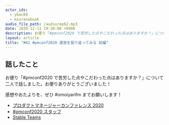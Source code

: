```yaml
---
actor_ids:
  - ykmc09
  - miuranobuak
audio_file_path: /audio/ep62.mp3
date: 2020-12-11 19:30:00 +0900
description: お便り「#pmconf2020 で苦労した点やこだわった点はありますか？」について二人で話しました。
layout: article
title: "#62 #pmconf2020 運営を振り返ってみる 前編"
---
```


## 話したこと

お便り「#pmconf2020 で苦労した点やこだわった点はありますか？」について二人で話しました。お便りありがとうございました！

感想やおたよりを、ぜひ #omoiyarifm までお願いします！

- [プロダクトマネージャーカンファレンス 2020](https://2020.pmconf.jp)
- [#pmconf2020 スタッフ](https://2020.pmconf.jp/staffs)
- [Stable Teams](https://sites.google.com/a/scrumplop.org/published-patterns/product-organization-pattern-language/development-team/stable-teams)